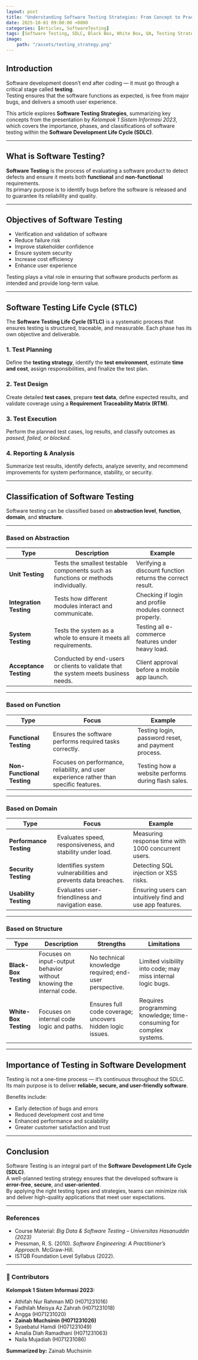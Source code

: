 ```yaml
---
layout: post
title: "Understanding Software Testing Strategies: From Concept to Practice"
date: 2025-10-01 09:00:00 +0800
categories: [Articles, SoftwareTesting]
tags: [Software Testing, SDLC, Black Box, White Box, QA, Testing Strategy]
image:
    path: "/assets/testing_strategy.png"
---
```


## Introduction

Software development doesn’t end after coding — it must go through a critical stage called **testing**.  
Testing ensures that the software functions as expected, is free from major bugs, and delivers a smooth user experience.  

This article explores **Software Testing Strategies**, summarizing key concepts from the presentation by *Kelompok 1 Sistem Informasi 2023*, which covers the importance, phases, and classifications of software testing within the **Software Development Life Cycle (SDLC)**.

---

## What is Software Testing?

**Software Testing** is the process of evaluating a software product to detect defects and ensure it meets both **functional** and **non-functional** requirements.  
Its primary purpose is to identify bugs before the software is released and to guarantee its reliability and quality.

---

## Objectives of Software Testing

- Verification and validation of software  
- Reduce failure risk  
- Improve stakeholder confidence  
- Ensure system security  
- Increase cost efficiency  
- Enhance user experience  

Testing plays a vital role in ensuring that software products perform as intended and provide long-term value.

---

## Software Testing Life Cycle (STLC)

The **Software Testing Life Cycle (STLC)** is a systematic process that ensures testing is structured, traceable, and measurable. Each phase has its own objective and deliverable.

### 1. Test Planning
Define the **testing strategy**, identify the **test environment**, estimate **time and cost**, assign responsibilities, and finalize the test plan.

### 2. Test Design
Create detailed **test cases**, prepare **test data**, define expected results, and validate coverage using a **Requirement Traceability Matrix (RTM)**.

### 3. Test Execution
Perform the planned test cases, log results, and classify outcomes as *passed, failed, or blocked*.

### 4. Reporting & Analysis
Summarize test results, identify defects, analyze severity, and recommend improvements for system performance, stability, or security.

---

## Classification of Software Testing

Software testing can be classified based on **abstraction level**, **function**, **domain**, and **structure**.

---

### Based on Abstraction

| Type | Description | Example |
|------|--------------|----------|
| **Unit Testing** | Tests the smallest testable components such as functions or methods individually. | Verifying a discount function returns the correct result. |
| **Integration Testing** | Tests how different modules interact and communicate. | Checking if login and profile modules connect properly. |
| **System Testing** | Tests the system as a whole to ensure it meets all requirements. | Testing all e-commerce features under heavy load. |
| **Acceptance Testing** | Conducted by end-users or clients to validate that the system meets business needs. | Client approval before a mobile app launch. |

---

### Based on Function

| Type | Focus | Example |
|------|--------|----------|
| **Functional Testing** | Ensures the software performs required tasks correctly. | Testing login, password reset, and payment process. |
| **Non-Functional Testing** | Focuses on performance, reliability, and user experience rather than specific features. | Testing how a website performs during flash sales. |

---

### Based on Domain

| Type | Focus | Example |
|------|--------|----------|
| **Performance Testing** | Evaluates speed, responsiveness, and stability under load. | Measuring response time with 1000 concurrent users. |
| **Security Testing** | Identifies system vulnerabilities and prevents data breaches. | Detecting SQL injection or XSS risks. |
| **Usability Testing** | Evaluates user-friendliness and navigation ease. | Ensuring users can intuitively find and use app features. |

---

### Based on Structure

| Type | Description | Strengths | Limitations |
|------|--------------|------------|-------------|
| **Black-Box Testing** | Focuses on input-output behavior without knowing the internal code. | No technical knowledge required; end-user perspective. | Limited visibility into code; may miss internal logic bugs. |
| **White-Box Testing** | Focuses on internal code logic and paths. | Ensures full code coverage; uncovers hidden logic issues. | Requires programming knowledge; time-consuming for complex systems. |

---

## Importance of Testing in Software Development

Testing is not a one-time process — it’s continuous throughout the SDLC.  
Its main purpose is to deliver **reliable, secure, and user-friendly software**.

Benefits include:
- Early detection of bugs and errors  
- Reduced development cost and time  
- Enhanced performance and scalability  
- Greater customer satisfaction and trust  

---

## Conclusion

Software Testing is an integral part of the **Software Development Life Cycle (SDLC)**.  
A well-planned testing strategy ensures that the developed software is **error-free**, **secure**, and **user-oriented**.  
By applying the right testing types and strategies, teams can minimize risk and deliver high-quality applications that meet user expectations.

---

### References
- Course Material: *Big Data & Software Testing – Universitas Hasanuddin (2023)*  
- Pressman, R. S. (2010). *Software Engineering: A Practitioner’s Approach.* McGraw-Hill.  
- ISTQB Foundation Level Syllabus (2022).

---

### 👥 Contributors

**Kelompok 1 Sistem Informasi 2023:**
- Athifah Nur Rahman MD (H071231016)  
- Fadhilah Meisya Az Zahrah (H071231018)  
- Angga (H071231020)  
- **Zainab Muchsinin (H071231026)**  
- Syaebatul Hamdi (H071231049)  
- Amalia Diah Ramadhani (H071231063)  
- Naila Mujadiah (H071231086)  

**Summarized by:** Zainab Muchsinin
